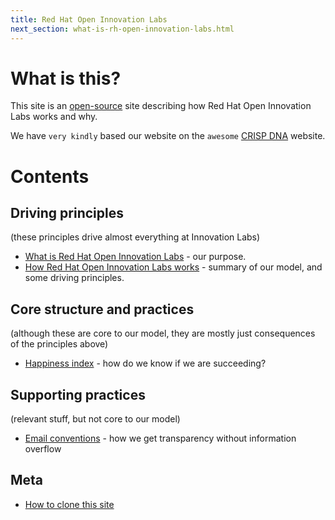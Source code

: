 ```yaml
---
title: Red Hat Open Innovation Labs
next_section: what-is-rh-open-innovation-labs.html
---
```


What is this?
=============

This site is an [open-source](http://en.wikipedia.org/wiki/Open_source) site describing how Red Hat Open Innovation Labs works and why.

We have `very kindly` based our website on the `awesome` [CRISP DNA](https://github.com/crispab/crisp-dna) website.

Contents
========

Driving principles
------------------

(these principles drive almost everything at Innovation Labs)

-   [What is Red Hat Open Innovation Labs](what-is-rh-open-innovation-labs.html) - our purpose.
-   [How Red Hat Open Innovation Labs works](how-roil-works.html) - summary of our model, and some driving principles.

Core structure and practices
----------------------------

(although these are core to our model, they are mostly just consequences of the principles above)

-   [Happiness index](happiness-index.html) - how do we know if we are succeeding?

Supporting practices
--------------------

(relevant stuff, but not core to our model)

-   [Email conventions](email-conventions.html) - how we get transparency without information overflow

Meta
----

-   [How to clone this site](how-to-copy.html)
